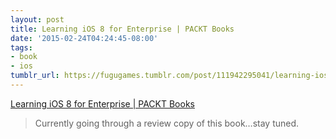 ```yaml
---
layout: post
title: Learning iOS 8 for Enterprise | PACKT Books
date: '2015-02-24T04:24:45-08:00'
tags:
- book
- ios
tumblr_url: https://fugugames.tumblr.com/post/111942295041/learning-ios-8-for-enterprise-packt-books
---
```

[Learning iOS 8 for Enterprise | PACKT Books](https://www.packtpub.com/application-development/learning-ios-8-enterprise/?utm_source=SunithaP&utm_medium=referral&utm_campaign=1784391829)  

> Currently going through a review copy of this book…stay tuned.

